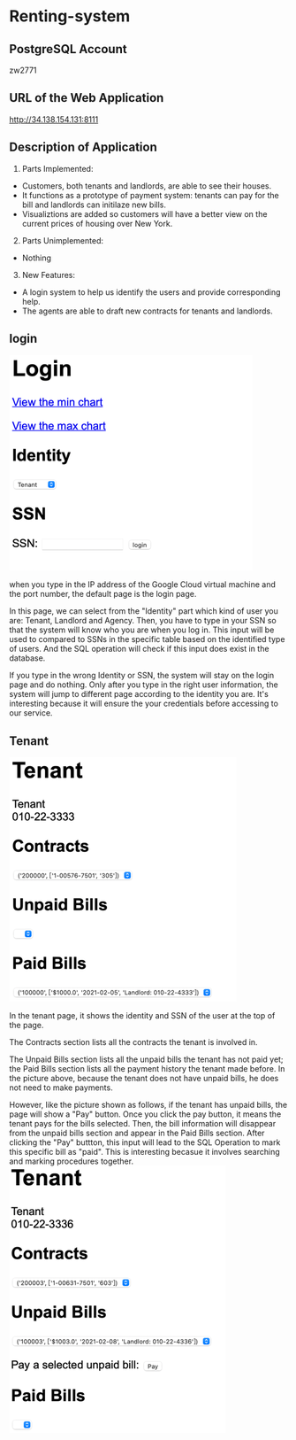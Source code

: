 # Renting-system

## PostgreSQL Account
zw2771


## URL of the Web Application
http://34.138.154.131:8111


## Description of Application
1. Parts Implemented:
  - Customers, both tenants and landlords, are able to see their houses.
  - It functions as a prototype of payment system: tenants can pay for the bill and landlords can initilaze new bills.
  - Visualiztions are added so customers will have a better view on the current prices of housing over New York.

2. Parts Unimplemented:
  - Nothing

3. New Features:
  - A login system to help us identify the users and provide corresponding help. 
  - The agents are able to draft new contracts for tenants and landlords.



## login
![login.png](pictures/login.png)

when you type in the IP address of the Google Cloud 
virtual machine and the port number, 
the default page is the login page.  

In this page, we can select from the "Identity"
part which kind of user you are: Tenant, Landlord
and Agency. Then, you have to type in your SSN
so that the system will know who you are when
you log in. This input will be used to compared to 
SSNs in the specific table based on the identified
type of users. And the SQL operation will check if 
this input does exist in the database. 

If you type in the wrong Identity or SSN, the 
system will stay on the login page and do 
nothing. Only after you type in the right user
 information, the system will jump to different
page according to the identity you are. It's interesting
because it will ensure the your credentials before accessing
to our service.

## Tenant
![tenant.png](pictures/tenant.png)

In the tenant page, it shows the identity and 
SSN of the user at the top of the page.

The Contracts section lists all the contracts
the tenant is involved in. 

The Unpaid Bills section lists all the unpaid
bills the tenant has not paid yet; 
the Paid Bills section lists all the payment
history the tenant made before. In the picture above, 
because the tenant does not have unpaid bills, 
he does not need to make payments.

However, like the picture shown as follows,
if the tenant has unpaid bills, the 
page will show a "Pay" button. Once you click
the pay button, it means the tenant pays for the 
bills selected. Then, the bill information will
disappear from the unpaid bills section and appear
in the Paid Bills section. After clicking the "Pay"
buttton, this input will lead to the SQL Operation 
to mark this specific bill as "paid". This is interesting
becasue it involves searching and marking procedures
together.
![img.png](pictures/tenant_unpaid.png)

